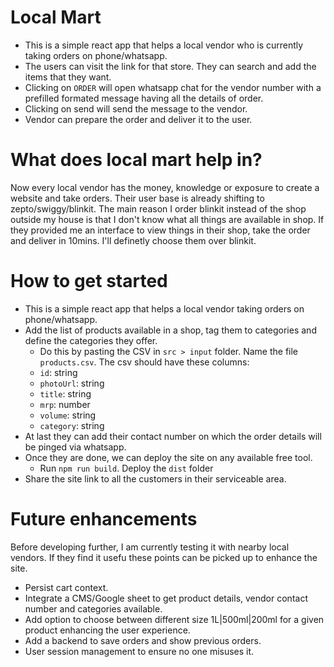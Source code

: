 # Local Mart
* This is a simple react app that helps a local vendor who is currently taking orders on phone/whatsapp.
* The users can visit the link for that store. They can search and add the items that they want.
* Clicking on `ORDER` will open whatsapp chat for the vendor number with a prefilled formated message having all the details of order.
* Clicking on send will send the message to the vendor.
* Vendor can prepare the order and deliver it to the user.

# What does local mart help in?
Now every local vendor has the money, knowledge or exposure to create a website and take orders. Their user base is already shifting to zepto/swiggy/blinkit. The main reason I order blinkit instead of the shop outside my house is that I don't know what all things are available in shop. 
If they provided me an interface to view things in their shop, take the order and deliver in 10mins. I'll definetly choose them over blinkit.

# How to get started
* This is a simple react app that helps a local vendor taking orders on phone/whatsapp. 
* Add the list of products available in a shop, tag them to categories and define the categories they offer.
    * Do this by pasting the CSV in `src > input` folder. Name the file `products.csv`. The csv should have these columns: 
    - `id`: string
    - `photoUrl`: string
    - `title`: string
    - `mrp`: number
    - `volume`: string
    - `category`: string
* At last they can add their contact number on which the order details will be pinged via whatsapp.
* Once they are done, we can deploy the site on any available free tool.
    * Run `npm run build`. Deploy the `dist` folder
* Share the site link to all the customers in their serviceable area.

# Future enhancements
Before developing further, I am currently testing it with nearby local vendors. If they find it usefu these points can be picked up to enhance the site.
* Persist cart context.
* Integrate a CMS/Google sheet to get product details, vendor contact number and categories available.
* Add option to choose between different size 1L|500ml|200ml for a given product enhancing the user experience.
* Add a backend to save orders and show previous orders.
* User session management to ensure no one misuses it.